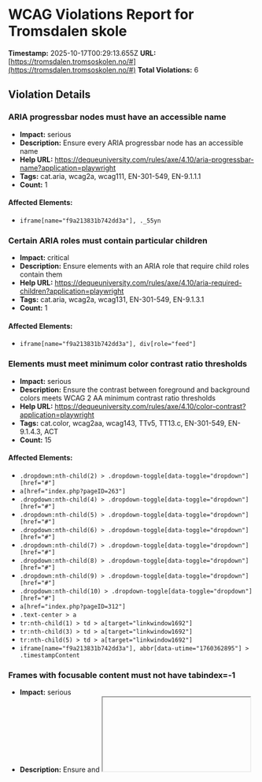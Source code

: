 # WCAG Violations Report for Tromsdalen skole

**Timestamp:** 2025-10-17T00:29:13.655Z
**URL:** [https://tromsdalen.tromsoskolen.no/#](https://tromsdalen.tromsoskolen.no/#)
**Total Violations:** 6

## Violation Details

### ARIA progressbar nodes must have an accessible name

- **Impact:** serious
- **Description:** Ensure every ARIA progressbar node has an accessible name
- **Help URL:** https://dequeuniversity.com/rules/axe/4.10/aria-progressbar-name?application=playwright
- **Tags:** cat.aria, wcag2a, wcag111, EN-301-549, EN-9.1.1.1
- **Count:** 1

#### Affected Elements:

- `iframe[name="f9a213831b742dd3a"], ._55yn`

### Certain ARIA roles must contain particular children

- **Impact:** critical
- **Description:** Ensure elements with an ARIA role that require child roles contain them
- **Help URL:** https://dequeuniversity.com/rules/axe/4.10/aria-required-children?application=playwright
- **Tags:** cat.aria, wcag2a, wcag131, EN-301-549, EN-9.1.3.1
- **Count:** 1

#### Affected Elements:

- `iframe[name="f9a213831b742dd3a"], div[role="feed"]`

### Elements must meet minimum color contrast ratio thresholds

- **Impact:** serious
- **Description:** Ensure the contrast between foreground and background colors meets WCAG 2 AA minimum contrast ratio thresholds
- **Help URL:** https://dequeuniversity.com/rules/axe/4.10/color-contrast?application=playwright
- **Tags:** cat.color, wcag2aa, wcag143, TTv5, TT13.c, EN-301-549, EN-9.1.4.3, ACT
- **Count:** 15

#### Affected Elements:

- `.dropdown:nth-child(2) > .dropdown-toggle[data-toggle="dropdown"][href="#"]`
- `a[href="index.php?pageID=263"]`
- `.dropdown:nth-child(4) > .dropdown-toggle[data-toggle="dropdown"][href="#"]`
- `.dropdown:nth-child(5) > .dropdown-toggle[data-toggle="dropdown"][href="#"]`
- `.dropdown:nth-child(6) > .dropdown-toggle[data-toggle="dropdown"][href="#"]`
- `.dropdown:nth-child(7) > .dropdown-toggle[data-toggle="dropdown"][href="#"]`
- `.dropdown:nth-child(8) > .dropdown-toggle[data-toggle="dropdown"][href="#"]`
- `.dropdown:nth-child(9) > .dropdown-toggle[data-toggle="dropdown"][href="#"]`
- `.dropdown:nth-child(10) > .dropdown-toggle[data-toggle="dropdown"][href="#"]`
- `a[href="index.php?pageID=312"]`
- `.text-center > a`
- `tr:nth-child(1) > td > a[target="linkwindow1692"]`
- `tr:nth-child(3) > td > a[target="linkwindow1692"]`
- `tr:nth-child(5) > td > a[target="linkwindow1692"]`
- `iframe[name="f9a213831b742dd3a"], abbr[data-utime="1760362895"] > .timestampContent`

### Frames with focusable content must not have tabindex=-1

- **Impact:** serious
- **Description:** Ensure <frame> and <iframe> elements with focusable content do not have tabindex=-1
- **Help URL:** https://dequeuniversity.com/rules/axe/4.10/frame-focusable-content?application=playwright
- **Tags:** cat.keyboard, wcag2a, wcag211, TTv5, TT4.a, EN-301-549, EN-9.2.1.1
- **Count:** 1

#### Affected Elements:

- `iframe[allow="autoplay; encrypted-media"], html`

### Images must have alternative text

- **Impact:** critical
- **Description:** Ensure <img> elements have alternative text or a role of none or presentation
- **Help URL:** https://dequeuniversity.com/rules/axe/4.10/image-alt?application=playwright
- **Tags:** cat.text-alternatives, wcag2a, wcag111, section508, section508.22.a, TTv5, TT7.a, TT7.b, EN-301-549, EN-9.1.1.1, ACT
- **Count:** 1

#### Affected Elements:

- `#kommunevaapen > img`

### Links must have discernible text

- **Impact:** serious
- **Description:** Ensure links have discernible text
- **Help URL:** https://dequeuniversity.com/rules/axe/4.10/link-name?application=playwright
- **Tags:** cat.name-role-value, wcag2a, wcag244, wcag412, section508, section508.22.a, TTv5, TT6.a, EN-301-549, EN-9.2.4.4, EN-9.4.1.2, ACT
- **Count:** 26

#### Affected Elements:

- `a[href="/index.php?pageID=293"]`
- `tr:nth-child(1) > td:nth-child(2) > a`
- `a[href="/index.php?pageID=312"]`
- `#articleID_406 > .boxTextBody > p > a:nth-child(3)`
- `#articleID_406 > .boxTextBody > p > a:nth-child(5)`
- `a[href="intranett.tromso.kommune.no"]`
- `a:nth-child(11)`
- `a[href$="kartleggeren.no/"]`
- `a[target="_blank"]:nth-child(15)`
- `a[href$="app.mpluss.no/"]`
- `a[href$="bibliotek.info/"]`
- `a[target="_blank"]:nth-child(20)`
- `a[href$="dkstromso.no/"]`
- `#articleID_324 > .boxTextBody > p:nth-child(2) > a[target="_blank"]`
- `p:nth-child(3) > a[target="_blank"]:nth-child(1)`
- `p:nth-child(3) > a:nth-child(3)`
- `p:nth-child(3) > a:nth-child(5)`
- `p:nth-child(3) > a:nth-child(7)`
- `p:nth-child(3) > a[target="_blank"]:nth-child(9)`
- `iframe[name="f9a213831b742dd3a"], #u_0_1_JK`
- `iframe[name="f9a213831b742dd3a"], .lfloat:nth-child(2)`
- `iframe[name="f9a213831b742dd3a"], #u_1_8_5v > ._5pcr.userContentWrapper[data-ft="{\"tn\":\"-R\"}"] > ._1dwg._1w_m._q7o > div:nth-child(3) > .l_c3pyo2v0u._5eit._4d-l > ._302 > span > a`
- `iframe[name="f9a213831b742dd3a"], #u_1_9_2B > ._5pcr.userContentWrapper[data-ft="{\"tn\":\"-R\"}"] > ._1dwg._1w_m._q7o > div:nth-child(3) > .l_c3pyo2v0u._5eit._4d-l > ._302 > span > a`
- `iframe[name="f9a213831b742dd3a"], #u_1_7_P1 > ._5pcr.userContentWrapper[data-ft="{\"tn\":\"-R\"}"] > ._1dwg._1w_m._q7o > div:nth-child(3) > .l_c3pyo2v0u._5eit._4d-l > ._302 > span > a`
- `iframe[name="f9a213831b742dd3a"], #u_1_5_Y4 > ._5pcr.userContentWrapper[data-ft="{\"tn\":\"-R\"}"] > ._1dwg._1w_m._q7o > div:nth-child(3) > .l_c3pyo2v0u._5eit._4d-l > ._302 > span > a`
- `iframe[name="f9a213831b742dd3a"], #u_1_6_\/N > ._5pcr.userContentWrapper[data-ft="{\"tn\":\"-R\"}"] > ._1dwg._1w_m._q7o > div:nth-child(3) > .l_c3pyo2v0u._5eit._4d-l > ._302 > span > a`
